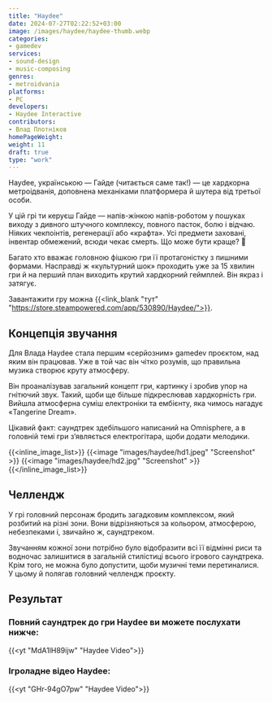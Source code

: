 ```yaml
---
title: "Haydee"
date: 2024-07-27T02:22:52+03:00
image: /images/haydee/haydee-thumb.webp
categories:
- gamedev
services:
- sound-design
- music-composing
genres:
- metroidvania
platforms: 
- PC
developers: 
- Haydee Interactive
contributors:
- Влад Плотніков
homePageWeight:
weight: 11
draft: true
type: "work"
---
```


Haydee, українською — Гайде (читається саме так!) — це хардкорна метроідванія, доповнена механіками платформера й шутера від третьої особи.

У цій грі ти керуєш Гайде — напів-жінкою напів-роботом у пошуках виходу з дивного штучного комплексу, повного пасток, болю і відчаю. Ніяких чекпоінтів, регенерації або «крафта». Усі предмети заховані, інвентар обмежений, всюди чекає смерть. Що може бути краще? 🙂

Багато хто вважає головною фішкою гри її протагоністку з пишними формами. Насправді ж «культурний шок» проходить уже за 15 хвилин гри й на перший план виходить крутий хардкорний геймплей. Він якраз і затягує.

Завантажити гру можна {{<link_blank "тут" "https://store.steampowered.com/app/530890/Haydee/">}}.

## Концепція звучання

Для Влада Haydee стала першим «серйозним» gamedev проєктом, над яким він працював. Уже в той час він чітко розумів, що правильна музика створює круту атмосферу.

Він проаналізував загальний концепт гри, картинку і зробив упор на гнітючий звук. Такий, щоби ще більше підкреслював хардкорність гри. Вийшла атмосферна суміш електроніки та ембієнту, яка чимось нагадує «Tangerine Dream».

Цікавий факт: саундтрек здебільшого написаний на Omnisphere, а в головній темі гри з’являється електрогітара, щоби додати мелодики.

{{<inline_image_list>}}
{{<image "images/haydee/hd1.jpeg" "Screenshot" >}}
{{<image "images/haydee/hd2.jpg" "Screenshot" >}}
{{</inline_image_list>}}

## Челлендж

У грі головний персонаж бродить загадковим комплексом, який розбитий на різні зони. Вони відрізняються за кольором, атмосферою, небезпеками і, звичайно ж, саундтреком.

Звучанням кожної зони потрібно було відобразити всі її відмінні риси та водночас залишитися в загальній стилістиці всього ігрового саундтрека. Крім того, не можна було допустити, щоби музичні теми перетиналися. У цьому й полягав головний челлендж проєкту.

## Результат

### Повний саундтрек до гри Haydee ви можете послухати нижче:

{{<yt "MdA1lH89ijw" "Haydee Video">}}

### Ігроладне відео Haydee:

{{<yt "GHr-94gO7pw" "Haydee Video">}}